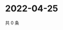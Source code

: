 # 2022-04-25

共 0 条

<!-- BEGIN WEIBO -->
<!-- 最后更新时间 Mon Apr 25 2022 21:30:19 GMT+0800 (China Standard Time) -->

<!-- END WEIBO -->
